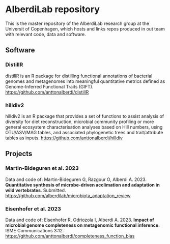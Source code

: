 # AlberdiLab repository
This is the master repository of the AlberdiLab research group at the Universit of Copenhagen, which hosts and links repos produced in out team with relevant code, data and software.

## Software

### DistillR
distillR is an R package for distilling functional annotations of bacterial genomes and metagenomes into meaningful quantitative metrics defined as Genome-Inferred Functional Traits (GIFT).
https://github.com/anttonalberdi/distillR

### hilldiv2
hilldiv2 is an R package that provides a set of functions to assist analysis of diversity for diet reconstruction, microbial community profiling or more general ecosystem characterisation analyses based on Hill numbers, using OTU/ASV/MAG tables, and associated phylogenetic trees and trait/attribute tables as inputs. 
https://github.com/anttonalberdi/hilldiv

## Projects
### Martin-Bideguren et al. 2023
Data and code of:
Martin-Bideguren G, Razgour O, Alberdi A. 2023. **Quantitative synthesis of microbe-driven acclimation and adaptation in wild vertebrates**. Submitted.
https://github.com/alberdilab/microbiota_adaptation_review

### Eisenhofer et al. 2023
Data and code of:
Eisenhofer R, Odriozola I, Alberdi A. 2023. **Impact of microbial genome completeness on metagenomic functional inference**. ISME Communications 3:12.
https://github.com/anttonalberdi/completeness_function_bias
